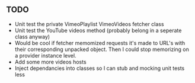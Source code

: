 ## TODO
* Unit test the private VimeoPlaylist VimeoVideos fetcher class
* Unit test the YouTube videos method (probably belong in a seperate class anyway)
* Would be cool if fetcher memomized requests it's made to URL's with their corresponding unpacked object. Then I could stop memorizing on a provider instance level.
* Add some more videos hosts
* Inject dependancies into classes so I can stub and mocking unit tests less

